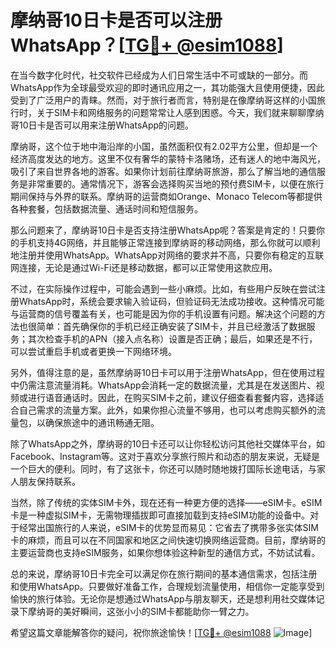 # 摩纳哥10日卡是否可以注册WhatsApp？[[TG💪+ @esim1088](https://t.me/s/esim1088)]

在当今数字化时代，社交软件已经成为人们日常生活中不可或缺的一部分。而WhatsApp作为全球最受欢迎的即时通讯应用之一，其功能强大且使用便捷，因此受到了广泛用户的青睐。然而，对于旅行者而言，特别是在像摩纳哥这样的小国旅行时，关于SIM卡和网络服务的问题常常让人感到困惑。今天，我们就来聊聊摩纳哥10日卡是否可以用来注册WhatsApp的问题。

摩纳哥，这个位于地中海沿岸的小国，虽然面积仅有2.02平方公里，但却是一个经济高度发达的地方。这里不仅有奢华的蒙特卡洛赌场，还有迷人的地中海风光，吸引了来自世界各地的游客。如果你计划前往摩纳哥旅游，那么了解当地的通信服务是非常重要的。通常情况下，游客会选择购买当地的预付费SIM卡，以便在旅行期间保持与外界的联系。摩纳哥的运营商如Orange、Monaco Telecom等都提供各种套餐，包括数据流量、通话时间和短信服务。

那么问题来了，摩纳哥10日卡是否支持注册WhatsApp呢？答案是肯定的！只要你的手机支持4G网络，并且能够正常连接到摩纳哥的移动网络，那么你就可以顺利地注册并使用WhatsApp。WhatsApp对网络的要求并不高，只要你有稳定的互联网连接，无论是通过Wi-Fi还是移动数据，都可以正常使用这款应用。

不过，在实际操作过程中，可能会遇到一些小麻烦。比如，有些用户反映在尝试注册WhatsApp时，系统会要求输入验证码，但验证码无法成功接收。这种情况可能与运营商的信号覆盖有关，也可能是因为你的手机设置有问题。解决这个问题的方法也很简单：首先确保你的手机已经正确安装了SIM卡，并且已经激活了数据服务；其次检查手机的APN（接入点名称）设置是否正确；最后，如果还是不行，可以尝试重启手机或者更换一下网络环境。

另外，值得注意的是，虽然摩纳哥10日卡可以用于注册WhatsApp，但在使用过程中仍需注意流量消耗。WhatsApp会消耗一定的数据流量，尤其是在发送图片、视频或进行语音通话时。因此，在购买SIM卡之前，建议仔细查看套餐内容，选择适合自己需求的流量方案。此外，如果你担心流量不够用，也可以考虑购买额外的流量包，以确保旅途中的通讯畅通无阻。

除了WhatsApp之外，摩纳哥的10日卡还可以让你轻松访问其他社交媒体平台，如Facebook、Instagram等。这对于喜欢分享旅行照片和动态的朋友来说，无疑是一个巨大的便利。同时，有了这张卡，你还可以随时随地拨打国际长途电话，与家人朋友保持联系。

当然，除了传统的实体SIM卡外，现在还有一种更方便的选择——eSIM卡。eSIM卡是一种虚拟SIM卡，无需物理插拔即可直接加载到支持eSIM功能的设备中。对于经常出国旅行的人来说，eSIM卡的优势显而易见：它省去了携带多张实体SIM卡的麻烦，而且可以在不同国家和地区之间快速切换网络运营商。目前，摩纳哥的主要运营商也支持eSIM服务，如果你想体验这种新型的通信方式，不妨试试看。

总的来说，摩纳哥10日卡完全可以满足你在旅行期间的基本通信需求，包括注册和使用WhatsApp。只要做好准备工作，合理规划流量使用，相信你一定能享受到愉快的旅行体验。无论你是想通过WhatsApp与朋友聊天，还是想利用社交媒体记录下摩纳哥的美好瞬间，这张小小的SIM卡都能助你一臂之力。

希望这篇文章能解答你的疑问，祝你旅途愉快！[[TG💪+ @esim1088](https://t.me/s/esim1088) ![Image](https://i.postimg.cc/4NQfJmqS/Snipaste-2025-05-13-00-14-12.png)]